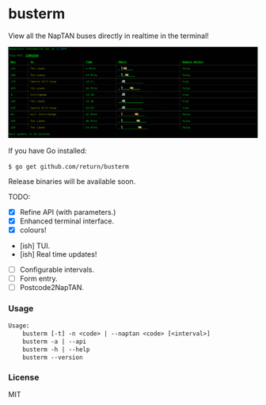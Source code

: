 
# busterm
View all the NapTAN buses directly in realtime in the terminal!

![](preview.png)

If you have Go installed:

`$ go get github.com/return/busterm`

Release binaries will be available soon.

TODO:

- [x] Refine API (with parameters.)
- [x]  Enhanced terminal interface.
  - [x] colours!
  - [ish] TUI.
- [ish] Real time updates!
- [ ] Configurable intervals.
- [ ] Form entry.
- [ ] Postcode2NapTAN.

### Usage
```
Usage:
	busterm [-t] -n <code> | --naptan <code> [<interval>] 
	busterm -a | --api
	busterm -h | --help
	busterm --version
```

### License
MIT


